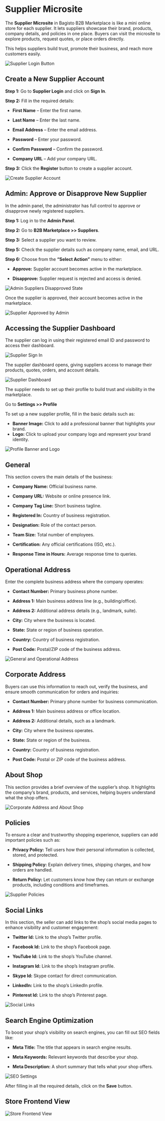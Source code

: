 # Supplier Microsite

The **Supplier Microsite** in Bagisto B2B Marketplace is like a mini online store for each supplier. It lets suppliers showcase their brand, products, company details, and policies in one place. Buyers can visit the microsite to explore products, request quotes, or place orders directly.

This helps suppliers build trust, promote their business, and reach more customers easily.

<img src="/images/b2b-marketplace/1-supplier-login-button.png" alt="Supplier Login Button" />

## Create a New Supplier Account

**Step 1:** Go to **Supplier Login** and click on **Sign In**.

**Step 2:** Fill in the required details:

- **First Name** – Enter the first name.

- **Last Name** – Enter the last name.

- **Email Address** – Enter the email address.

- **Password** – Enter your password.

- **Confirm Password** – Confirm the password.

- **Company URL** – Add your company URL.

**Step 3:** Click the **Register** button to create a supplier account.

<img src="/images/b2b-marketplace/2-create-supplier.png" alt="Create Supplier Account" />

## Admin: Approve or Disapprove New Supplier

In the admin panel, the administrator has full control to approve or disapprove newly registered suppliers.

**Step 1:** Log in to the **Admin Panel**.

**Step 2:** Go to **B2B Marketplace >> Suppliers**.

**Step 3:** Select a supplier you want to review.

**Step 5:** Check the supplier details such as company name, email, and URL.

**Step 6:** Choose from the **“Select Action”** menu to either:

- **Approve:** Supplier account becomes active in the marketplace.

- **Disapprove:** Supplier request is rejected and access is denied.

<img src="/images/b2b-marketplace/3-admin-suppliers-disapproved-state.png" alt="Admin Suppliers Disapproved State" />

Once the supplier is approved, their account becomes active in the marketplace.

<img src="/images/b2b-marketplace/4-supplier-approved-by-admin.png" alt="Supplier Approved by Admin" />

## Accessing the Supplier Dashboard

The supplier can log in using their registered email ID and password to access their dashboard.

<img src="/images/b2b-marketplace/5-supplier-sign-in.png" alt="Supplier Sign In" />

The supplier dashboard opens, giving suppliers access to manage their products, quotes, orders, and account details.

<img src="/images/b2b-marketplace/6-supplier-dashboard.png" alt="Supplier Dashboard" />

The supplier needs to set up their profile to build trust and visibility in the marketplace.

Go to **Settings >> Profile**

To set up a new supplier profile, fill in the basic details such as:
- **Banner Image:** Click to add a professional banner that highlights your brand.
- **Logo:** Click to upload your company logo and represent your brand identity.

<img src="/images/b2b-marketplace/7-profile-banner-and-logo.png" alt="Profile Banner and Logo" />

## General

This section covers the main details of the business:

- **Company Name:** Official business name.

- **Company URL:** Website or online presence link.

- **Company Tag Line:** Short business tagline.

- **Registered In:** Country of business registration.

- **Designation:** Role of the contact person.

- **Team Size:** Total number of employees.

- **Certification:** Any official certifications (ISO, etc.).

- **Response Time in Hours:** Average response time to queries.

## Operational Address

Enter the complete business address where the company operates:

- **Contact Number:** Primary business phone number.

- **Address 1:** Main business address line (e.g., building/office).

- **Address 2:** Additional address details (e.g., landmark, suite).

- **City:** City where the business is located.

- **State:** State or region of business operation.

- **Country:** Country of business registration.

- **Post Code:** Postal/ZIP code of the business address.

<img src="/images/b2b-marketplace/8-general-and-operational-address.png" alt="General and Operational Address" />

## Corporate Address

Buyers can use this information to reach out, verify the business, and ensure smooth communication for orders and inquiries:

- **Contact Number:** Primary phone number for business communication.

- **Address 1:** Main business address or office location.

- **Address 2:** Additional details, such as a landmark.

- **City:** City where the business operates.

- **State:** State or region of the business.

- **Country:** Country of business registration.

- **Post Code:** Postal or ZIP code of the business address.

## About Shop

This section provides a brief overview of the supplier’s shop. It highlights the company’s brand, products, and services, helping buyers understand what the shop offers.

<img src="/images/b2b-marketplace/9-corporate-address-and-about-shop.png" alt="Corporate Address and About Shop" />

## Policies

To ensure a clear and trustworthy shopping experience, suppliers can add important policies such as:

- **Privacy Policy:** Tell users how their personal information is collected, stored, and protected.

- **Shipping Policy:** Explain delivery times, shipping charges, and how orders are handled.

- **Return Policy:** Let customers know how they can return or exchange products, including conditions and timeframes.

<img src="/images/b2b-marketplace/10-policies.png" alt="Supplier Policies" />

## Social Links

In this section, the seller can add links to the shop’s social media pages to enhance visibility and customer engagement:

- **Twitter Id:** Link to the shop’s Twitter profile.

- **Facebook Id:** Link to the shop’s Facebook page.

- **YouTube Id:** Link to the shop’s YouTube channel.

- **Instagram Id:** Link to the shop’s Instagram profile.

- **Skype Id:** Skype contact for direct communication.

- **LinkedIn:** Link to the shop’s LinkedIn profile.

- **Pinterest Id:** Link to the shop’s Pinterest page.

<img src="/images/b2b-marketplace/11-social-links.png" alt="Social Links" />

## Search Engine Optimization

To boost your shop’s visibility on search engines, you can fill out SEO fields like:

- **Meta Title:** The title that appears in search engine results.

- **Meta Keywords:** Relevant keywords that describe your shop.

- **Meta Description:** A short summary that tells what your shop offers.

<img src="/images/b2b-marketplace/12-seo.png" alt="SEO Settings" />

After filling in all the required details, click on the **Save** button.

## Store Frontend View

<img src="/images/b2b-marketplace/13-store-frontend.png" alt="Store Frontend View" />
